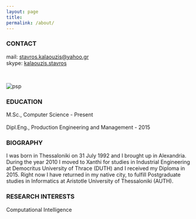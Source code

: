 ```yaml
---
layout: page
title: 
permalink: /about/
---
```


### CONTACT                                                  
mail: [stavros.kalaouzis@yahoo.gr](mailto:stavros.kalaouzis@yahoo.gr)  
skype: [kalaouzis.stavros](skype:kalaouzis.stavros)
 
 <br />   
 
![psp](https://raw.githubusercontent.com/skalaouzis/skalaouzis.github.io/master/images/asdasdasdas.png)

### EDUCATION
M.Sc., Computer Science - Present       <br />                                                  
Dipl.Eng., Production Engineering and Management - 2015

### BIOGRAPHY 
I was born in Thessaloniki on 31 July 1992 and I brought up in Alexandria. During the year 2010 I moved to Xanthi for studies in Industrial Engineering at Democritus University of Thrace (DUTH) and I received my Diploma in 2015. Right now I have returned in my native city, to fulfill Postgraduate studies in Informatics at Aristotle University of Thessaloniki (AUTH). 

### RESEARCH INTERESTS                                                  
Computational Intelligence 


